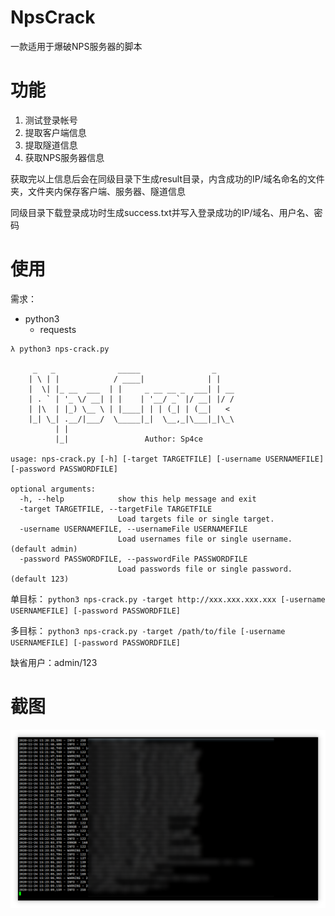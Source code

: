 # NpsCrack
一款适用于爆破NPS服务器的脚本

# 功能

1. 测试登录帐号
2. 提取客户端信息
3. 提取隧道信息
4. 获取NPS服务器信息

获取完以上信息后会在同级目录下生成result目录，内含成功的IP/域名命名的文件夹，文件夹内保存客户端、服务器、隧道信息

同级目录下载登录成功时生成success.txt并写入登录成功的IP/域名、用户名、密码

# 使用

需求：

- python3
  - requests

```
λ python3 nps-crack.py

     _   _              _____                _
    | \ | |            / ____|              | |
    |  \| |_ __  ___  | |     _ __ __ _  ___| | __
    | . ` | '_ \/ __| | |    | '__/ _` |/ __| |/ /
    | |\  | |_) \__ \ | |____| | | (_| | (__|   <
    |_| \_| .__/|___/  \_____|_|  \__,_|\___|_|\_\
          | |
          |_|                 Author: Sp4ce

usage: nps-crack.py [-h] [-target TARGETFILE] [-username USERNAMEFILE] [-password PASSWORDFILE]

optional arguments:
  -h, --help            show this help message and exit
  -target TARGETFILE, --targetFile TARGETFILE
                        Load targets file or single target.
  -username USERNAMEFILE, --usernameFile USERNAMEFILE
                        Load usernames file or single username.(default admin)
  -password PASSWORDFILE, --passwordFile PASSWORDFILE
                        Load passwords file or single password.(default 123)

```
单目标：
`python3 nps-crack.py -target http://xxx.xxx.xxx.xxx [-username USERNAMEFILE] [-password PASSWORDFILE]`

多目标：
`python3 nps-crack.py -target /path/to/file [-username USERNAMEFILE] [-password PASSWORDFILE]`

缺省用户：admin/123

# 截图

![](1.png)
